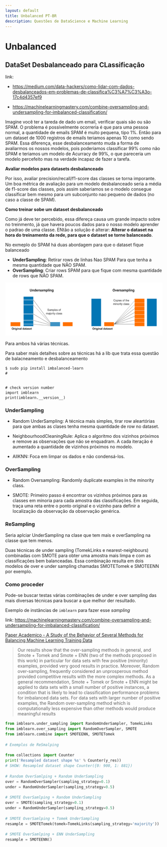 ```yaml
---
layout: default
title: Unbalanced PT-BR
description: Questões de DataScience e Machine Learning
---
```


# Unbalanced

## DataSet Desbalanceado para CLassificaçâo

link: 

+ https://medium.com/data-hackers/como-lidar-com-dados-desbalanceados-em-problemas-de-classifica%C3%A7%C3%A3o-17c4d4357ef9

+ https://machinelearningmastery.com/combine-oversampling-and-undersampling-for-imbalanced-classification/

Imagine você ter a tareda de dado um email, verificar quais são ou são SPAM. O problema é possívelmente ocorreria é que para uma pessoa normal, a quantidade de emails SPAM é muito pequena, tipo 1%. Então para um dataset de 1000 registros de emails teriamos apenas 10 como sendo SPAM. Essa diferença, esse desbalanceamento muda a forma de avaliarmos os nossos modelos, pois poderiamos classificar 99% como não SPAM e teriamos um modelo de Acurracy de 99%, o que pareceria um modelo percefeito mas na verdade incapaz de fazer a tarefa. 

**Avaliar modelos para datasets desbalanceado**

Por isso, avaliar precision/recall/f1-score das classes se torna imporante. Um boa métrica de avaliaçâo para um modelo desbalanceado seria a média de f1-score das classes, pois assim saberiamos se o modelo consegue classificar bem mesmo para um subconjunto nao pequeno de dados (no caso a classe de SPAM).

**Como treinar sobe um dataset desbalanceado**

Como já deve ter percebido, essa difereça causa um grande impacto sobre no treinmento, já que havera poucos dados para o nosso modelo aprender o padrao de uma classe. ENtão a soluçâo é alterar: **Alterar o dataset na hora do treinamento da rede, para que o dataset se torne balanceado**.

No exmeplo do SPAM há duas abordagem para que o dataset fique balanceado

+ **UnderSampling**: Retirar rows de linhas Nao SPAM Para que tenha a mesma quantidade que NÃO SPAM.
+ **OverSampling**: Criar rows SPAM para que fique com mesma quantidade de rows que NÃO SPAM.

<div style="text-align: center;">
<img src="../../img/over-under-sampling.png" />
</div>

Para ambos há várias técnicas.

Para saber mais detalhes sobre as técnicas há a lib que trata essa questão de balacneamento e desbalanceamento

````
$ sudo pip install imbalanced-learn
# 
````

````

# check version number
import imblearn
print(imblearn.__version__)

````

### UnderSampling

+ Random UnderSampling: A técnica mais simples, tirar row aleartórias para que ambas as clases tenha mesma quantidade de row no dataset.

+ NeighbourhoodCleaningRule: Aplica o algoritmo dos vizinhos próximos e remove as observações que não se enquadram. A cada iteração é aumentado a quantidade de vizinhos próximos no modelo.

+ AllKNN: Foca em limpar os dados e não condensá-los.


### OverSampling 

+ Random Oversampling: Randomly duplicate examples in the minority class.

+ SMOTE: Primeiro passo é encontrar os vizinhos próximos para as classes em minoria para cada amostra das classificações. Em seguida, traça uma reta entre o ponto original e o vizinho para definir a localização da observação da observação genérica.

### ReSampling

Seria aplciar UnderSampling na clase que tem mais e overSampling na classe que tem menos.

Duas técnicas de under sampling (TomekLinks e nearest-neighbours) combinadas com SMOTE para obter uma amostra mais limpa e com as classificações bem balanceadas. Essa combinação resulta em dois modelos de over e under sampling chamadas SMOTETomek e SMOTEENN por exemplo.

### Como proceder

Pode-se buscar testas várias combinações de under e over sampling das mais diversas técnicas para buscar a que melhor der resultado.

Exemplo de instâncias de `imblearn` para fazer esse  *sampling*

link: https://machinelearningmastery.com/combine-oversampling-and-undersampling-for-imbalanced-classification/

[Paper Academico - A Study of the Behavior of Several Methods for Balancing Machine Learning Training Data](http://citeseerx.ist.psu.edu/viewdoc/download?doi=10.1.1.58.7757&rep=rep1&type=pdf)

>  Our results show that the
over-sampling methods in general, and Smote + Tomek and
Smote + ENN (two of the methods proposed in this work) in
particular for data sets with few positive (minority) examples, provided very good results in practice. Moreover, Random over-sampling, frequently considered an unprosperous
method provided competitive results with the more complex
methods. As a general recommendation, Smote + Tomek or
Smote + ENN might be applied to data sets with a small
number of positive instances, a condition that is likely to
lead to classification performance problems for imbalanced
data sets. For data sets with larger number of positive examples, the Random over-sampling method which is computationally less expensive than other methods would produce
meaningful results



````python
from imblearn.under_sampling import RandomUnderSampler, TomekLinks
from imblearn.over_sampling import RandomOverSampler, SMOTE
from imblearn.combine import SMOTEENN, SMOTETomek

# Exemplos de ReSmalping

from collections import Counter
print('Resampled dataset shape %s' % Counter(y_res))
# SHOW: Resampled dataset shape Counter({0: 900, 1: 881})

# Random OverSamlping + Random UnderSampling
over = RandomOverSampler(sampling_strategy=0.1)
under = RandomUnderSampler(sampling_strategy=0.5)

# SMOTE OverSamlping + Random UnderSampling
over = SMOTE(sampling_strategy=0.1)
under = RandomUnderSampler(sampling_strategy=0.5)

# SMOTE OverSamlping + Tomek UnderSampling
resample = SMOTETomek(tomek=TomekLinks(sampling_strategy='majority'))

# SMOTE OverSamlping + ENN UnderSampling
resample = SMOTEENN()


````

